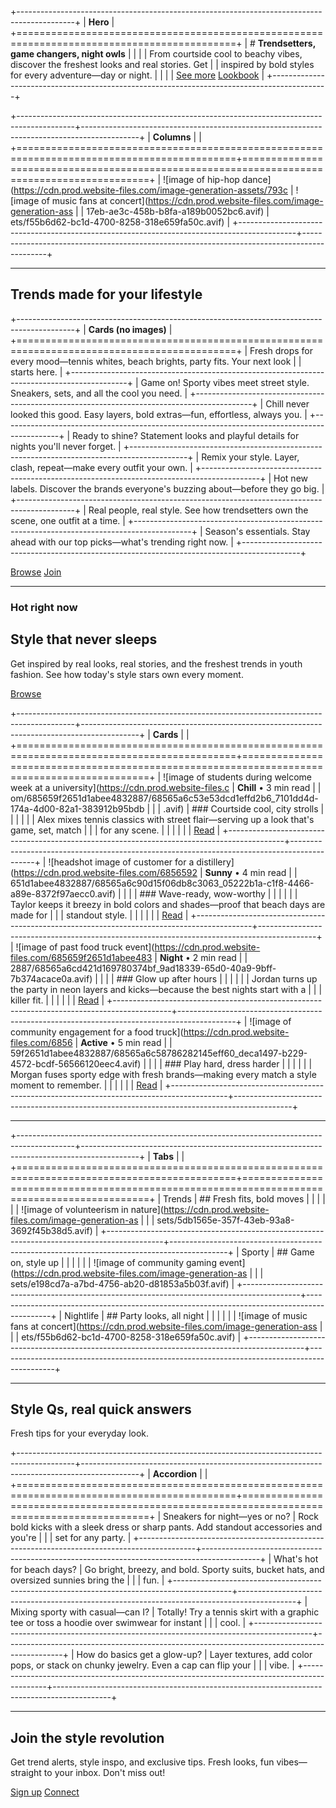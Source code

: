 +--------------------------------------------------------------------------------------------+
| **Hero**                                                                                   |
+============================================================================================+
| # **Trendsetters, game changers, night owls**                                              |
|                                                                                            |
| From courtside cool to beachy vibes, discover the freshest looks and real stories. Get    |
| inspired by bold styles for every adventure—day or night.                                  |
|                                                                                            |
| [See more](/fashion-insights) [Lookbook](/fashion-trends-of-the-season)                   |
+--------------------------------------------------------------------------------------------+

+--------------------------------------------------------------------------------------------+--------------------------------------------------------------------------------------------+
| **Columns**                                                                                |                                                                                            |
+============================================================================================+============================================================================================+
| ![image of hip-hop dance](https://cdn.prod.website-files.com/image-generation-assets/793c | ![image of music fans at concert](https://cdn.prod.website-files.com/image-generation-ass |
| 17eb-ae3c-458b-b8fa-a189b0052bc6.avif)                                                     | ets/f55b6d62-bc1d-4700-8258-318e659fa50c.avif)                                             |
+--------------------------------------------------------------------------------------------+--------------------------------------------------------------------------------------------+

---

## Trends made for your lifestyle

+--------------------------------------------------------------------------------------------+
| **Cards (no images)**                                                                      |
+============================================================================================+
| Fresh drops for every mood—tennis whites, beach brights, party fits. Your next look       |
| starts here.                                                                               |
+--------------------------------------------------------------------------------------------+
| Game on! Sporty vibes meet street style. Sneakers, sets, and all the cool you need.       |
+--------------------------------------------------------------------------------------------+
| Chill never looked this good. Easy layers, bold extras—fun, effortless, always you.       |
+--------------------------------------------------------------------------------------------+
| Ready to shine? Statement looks and playful details for nights you'll never forget.       |
+--------------------------------------------------------------------------------------------+
| Remix your style. Layer, clash, repeat—make every outfit your own.                        |
+--------------------------------------------------------------------------------------------+
| Hot new labels. Discover the brands everyone's buzzing about—before they go big.          |
+--------------------------------------------------------------------------------------------+
| Real people, real style. See how trendsetters own the scene, one outfit at a time.        |
+--------------------------------------------------------------------------------------------+
| Season's essentials. Stay ahead with our top picks—what's trending right now.             |
+--------------------------------------------------------------------------------------------+

[Browse](/fashion-insights) [Join](/fashion-trends-of-the-season)

---

### Hot right now

## Style that never sleeps

Get inspired by real looks, real stories, and the freshest trends in youth fashion. See how today's style stars own every moment.

[Browse](/fashion-insights)

+--------------------------------------------------------------------------------------------+--------------------------------------------------------------------------------------------+
| **Cards**                                                                                  |                                                                                            |
+============================================================================================+============================================================================================+
| ![image of students during welcome week at a university](https://cdn.prod.website-files.c | **Chill** • 3 min read                                                                     |
| om/685659f2651d1abee4832887/68565a6c53e53dcd1effd2b6_7101dd4d-174a-4d00-82a1-383912b95bdb |                                                                                            |
| .avif)                                                                                     | ### Courtside cool, city strolls                                                           |
|                                                                                            |                                                                                            |
|                                                                                            | Alex mixes tennis classics with street flair—serving up a look that's game, set, match    |
|                                                                                            | for any scene.                                                                             |
|                                                                                            |                                                                                            |
|                                                                                            | [Read](/fashion-insights)                                                                  |
+--------------------------------------------------------------------------------------------+--------------------------------------------------------------------------------------------+
| ![headshot image of customer for a distillery](https://cdn.prod.website-files.com/6856592 | **Sunny** • 4 min read                                                                     |
| 651d1abee4832887/68565a6c90d15f06db8c3063_05222b1a-c1f8-4466-a89e-8372f97aecc0.avif)      |                                                                                            |
|                                                                                            | ### Wave-ready, wow-worthy                                                                 |
|                                                                                            |                                                                                            |
|                                                                                            | Taylor keeps it breezy in bold colors and shades—proof that beach days are made for       |
|                                                                                            | standout style.                                                                            |
|                                                                                            |                                                                                            |
|                                                                                            | [Read](/fashion-trends-of-the-season)                                                      |
+--------------------------------------------------------------------------------------------+--------------------------------------------------------------------------------------------+
| ![image of past food truck event](https://cdn.prod.website-files.com/685659f2651d1abee483 | **Night** • 2 min read                                                                     |
| 2887/68565a6cd421d169780374bf_9ad18339-65d0-40a9-9bff-7b374acace0a.avif)                  |                                                                                            |
|                                                                                            | ### Glow up after hours                                                                    |
|                                                                                            |                                                                                            |
|                                                                                            | Jordan turns up the party in neon layers and kicks—because the best nights start with a   |
|                                                                                            | killer fit.                                                                                |
|                                                                                            |                                                                                            |
|                                                                                            | [Read](/fashion-trends-young-adults-casual-sport)                                          |
+--------------------------------------------------------------------------------------------+--------------------------------------------------------------------------------------------+
| ![image of community engagement for a food truck](https://cdn.prod.website-files.com/6856 | **Active** • 5 min read                                                                    |
| 59f2651d1abee4832887/68565a6c58786282145eff60_deca1497-b229-4572-bcdf-56566120eec4.avif)  |                                                                                            |
|                                                                                            | ### Play hard, dress harder                                                                |
|                                                                                            |                                                                                            |
|                                                                                            | Morgan fuses sporty edge with fresh brands—making every match a style moment to remember.  |
|                                                                                            |                                                                                            |
|                                                                                            | [Read](/fashion-insights)                                                                  |
+--------------------------------------------------------------------------------------------+--------------------------------------------------------------------------------------------+

---

+--------------------------------------------------------------------------------------------+--------------------------------------------------------------------------------------------+
| **Tabs**                                                                                   |                                                                                            |
+============================================================================================+============================================================================================+
| Trends                                                                                     | ## Fresh fits, bold moves                                                                  |
|                                                                                            |                                                                                            |
|                                                                                            | ![image of volunteerism in nature](https://cdn.prod.website-files.com/image-generation-as |
|                                                                                            | sets/5db1565e-357f-43eb-93a8-3692f45b38d5.avif)                                            |
+--------------------------------------------------------------------------------------------+--------------------------------------------------------------------------------------------+
| Sporty                                                                                     | ## Game on, style up                                                                       |
|                                                                                            |                                                                                            |
|                                                                                            | ![image of community gaming event](https://cdn.prod.website-files.com/image-generation-as |
|                                                                                            | sets/e198cd7a-a7bd-4756-ab20-d81853a5b03f.avif)                                            |
+--------------------------------------------------------------------------------------------+--------------------------------------------------------------------------------------------+
| Nightlife                                                                                  | ## Party looks, all night                                                                  |
|                                                                                            |                                                                                            |
|                                                                                            | ![image of music fans at concert](https://cdn.prod.website-files.com/image-generation-ass |
|                                                                                            | ets/f55b6d62-bc1d-4700-8258-318e659fa50c.avif)                                             |
+--------------------------------------------------------------------------------------------+--------------------------------------------------------------------------------------------+

---

## Style Qs, real quick answers

Fresh tips for your everyday look.

+--------------------------------------------------------------------------------------------+--------------------------------------------------------------------------------------------+
| **Accordion**                                                                              |                                                                                            |
+============================================================================================+============================================================================================+
| Sneakers for night—yes or no?                                                              | Rock bold kicks with a sleek dress or sharp pants. Add standout accessories and you're    |
|                                                                                            | set for any party.                                                                         |
+--------------------------------------------------------------------------------------------+--------------------------------------------------------------------------------------------+
| What's hot for beach days?                                                                 | Go bright, breezy, and bold. Sporty suits, bucket hats, and oversized sunnies bring the   |
|                                                                                            | fun.                                                                                       |
+--------------------------------------------------------------------------------------------+--------------------------------------------------------------------------------------------+
| Mixing sporty with casual—can I?                                                           | Totally! Try a tennis skirt with a graphic tee or toss a hoodie over swimwear for instant |
|                                                                                            | cool.                                                                                      |
+--------------------------------------------------------------------------------------------+--------------------------------------------------------------------------------------------+
| How do basics get a glow-up?                                                               | Layer textures, add color pops, or stack on chunky jewelry. Even a cap can flip your      |
|                                                                                            | vibe.                                                                                      |
+--------------------------------------------------------------------------------------------+--------------------------------------------------------------------------------------------+

---

## Join the style revolution

Get trend alerts, style inspo, and exclusive tips. Fresh looks, fun vibes—straight to your inbox. Don't miss out!

[Sign up](/fashion-insights) [Connect](/fashion-trends-of-the-season)
